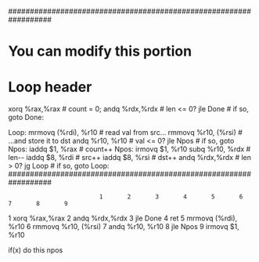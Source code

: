 ##################################################################
# You can modify this portion
  # Loop header
  xorq %rax,%rax		# count = 0;
	andq %rdx,%rdx		# len <= 0?
	jle Done		# if so, goto Done:

Loop:
	mrmovq (%rdi), %r10	# read val from src...
	rmmovq %r10, (%rsi)	# ...and store it to dst
	andq %r10, %r10			# val <= 0?
	jle Npos						# if so, goto Npos:
	iaddq $1, %rax			# count++
Npos:
	irmovq $1, %r10
	subq %r10, %rdx			# len--
	iaddq $8, %rdi			# src++
	iaddq $8, %rsi			# dst++
	andq %rdx,%rdx			# len > 0?
	jg Loop							# if so, goto Loop:
##################################################################


                              1       2       3       4       5       6       7       8       9
1   xorq %rax,%rax
2   andq %rdx,%rdx
3   jle Done
4   ret
5   mrmovq (%rdi), %r10
6   rmmovq %r10, (%rsi)
7   andq %r10, %r10
8   jle Npos
9   irmovq $1, %r10

if(x)
  do this
npos
